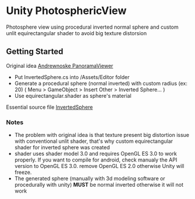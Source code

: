 # Unity PhotosphericView
Photosphere view using procedural inverted normal sphere and custom unlit equirectangular shader to avoid big texture distorsion

## Getting Started
Original idea [Andrewnoske PanoramaViewer](http://www.andrewnoske.com/wiki/Unity_-_Panorama_Viewer)

* Put InvertedSphere.cs into /Assets/Editor folder
* Generate a procedural sphere (normal inverted) with custom radius (ex: 20) ( Menu > GameObject > Insert Other > Inverted Sphere... )
* Use equirectangular.shader as sphere's material

Essential source file [InvertedSphere](https://gist.github.com/tolotratlt/70e8a3790cfb1839a21587d70dd2fda2)


### Notes
* The problem with original idea is that texture present big distortion issue with conventional unlit shader, that's why custom equirectangular shader for inverted sphere was created
* shader uses shader model 3.0 and requires OpenGL ES 3.0 to work properly. If you want to compile for android, check manualy the API version to OpenGL ES 3.0. remove OpenGL ES 2.0 otherwise Unity will freeze.
* The generated sphere (manually with 3d modeling software or procedurally with unity) **MUST** be normal inverted otherwise it will not work
